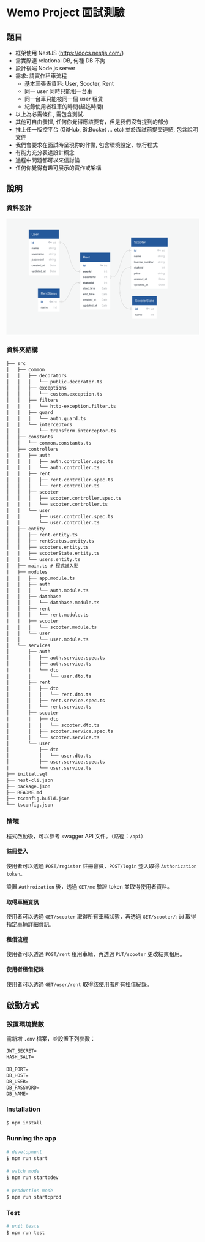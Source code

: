 # Wemo Project 面試測驗

## 題目

- 框架使用 NestJS (<https://docs.nestjs.com/>)
- 需實際連 relational DB, 何種 DB 不拘
- 設計後端 Node.js server
- 需求: 請實作租車流程
  - 基本三張表資料: User, Scooter, Rent
  - 同一 user 同時只能租一台車
  - 同一台車只能被同一個 user 租賃
  - 紀錄使用者租車的時間(起迄時間)
- 以上為必需條件, 需包含測試.
- 其他可自由發揮, 任何你覺得應該要有，但是我們沒有提到的部分
- 推上任一版控平台 (GitHub, BitBucket … etc) 並於面試前提交連結, 包含說明文件
- 我們會要求在面試時呈現你的作業, 包含環境設定、執行程式
- 有能力充分表達設計概念
- 過程中問題都可以來信討論
- 任何你覺得有趣可展示的實作或架構

## 說明

### 資料設計

![流程圖](/image/db.png)

### 資料夾結構

```
├── src
│   ├── common
│   │   ├── decorators
│   │   │   └── public.decorator.ts
│   │   ├── exceptions
│   │   │   └── custom.exception.ts
│   │   ├── filters
│   │   │   └── http-exception.filter.ts
│   │   ├── guard
│   │   │   └── auth.guard.ts
│   │   └── interceptors
│   │       └── transform.interceptor.ts
│   ├── constants
│   │   └── common.constants.ts
│   ├── controllers
│   │   ├── auth
│   │   │   ├── auth.controller.spec.ts
│   │   │   └── auth.controller.ts
│   │   ├── rent
│   │   │   ├── rent.controller.spec.ts
│   │   │   └── rent.controller.ts
│   │   ├── scooter
│   │   │   ├── scooter.controller.spec.ts
│   │   │   └── scooter.controller.ts
│   │   └── user
│   │       ├── user.controller.spec.ts
│   │       └── user.controller.ts
│   ├── entity
│   │   ├── rent.entity.ts
│   │   ├── rentStatus.entity.ts
│   │   ├── scooters.entity.ts
│   │   ├── scooterState.entity.ts
│   │   └── users.entity.ts
│   ├── main.ts # 程式進入點
│   ├── modules
│   │   ├── app.module.ts
│   │   ├── auth
│   │   │   └── auth.module.ts
│   │   ├── database
│   │   │   └── database.module.ts
│   │   ├── rent
│   │   │   └── rent.module.ts
│   │   ├── scooter
│   │   │   └── scooter.module.ts
│   │   └── user
│   │       └── user.module.ts
│   └── services
│       ├── auth
│       │   ├── auth.service.spec.ts
│       │   ├── auth.service.ts
│       │   └── dto
│       │       └── user.dto.ts
│       ├── rent
│       │   ├── dto
│       │   │   └── rent.dto.ts
│       │   ├── rent.service.spec.ts
│       │   └── rent.service.ts
│       ├── scooter
│       │   ├── dto
│       │   │   └── scooter.dto.ts
│       │   ├── scooter.service.spec.ts
│       │   └── scooter.service.ts
│       └── user
│           ├── dto
│           │   └── user.dto.ts
│           ├── user.service.spec.ts
│           └── user.service.ts
├── initial.sql
├── nest-cli.json
├── package.json
├── README.md
├── tsconfig.build.json
└── tsconfig.json
```

### 情境

程式啟動後，可以參考 swagger API 文件。（路徑：`/api`）

#### 註冊登入

使用者可以透過 `POST/register` 註冊會員，`POST/login` 登入取得 `Authorization token`。

設置 `Authroization` 後，透過 `GET/me` 驗證 token 並取得使用者資料。

#### 取得車輛資訊

使用者可以透過 `GET/scooter` 取得所有車輛狀態，再透過 `GET/scooter/:id` 取得指定車輛詳細資訊。

#### 租借流程

使用者可以透過 `POST/rent` 租用車輛，再透過 `PUT/scooter` 更改結束租用。

#### 使用者租借紀錄

使用者可以透過 `GET/user/rent` 取得該使用者所有租借紀錄。

## 啟動方式

### 設置環境變數

需新增 `.env` 檔案，並設置下列參數：

```
JWT_SECRET=
HASH_SALT=

DB_PORT=
DB_HOST=
DB_USER=
DB_PASSWORD=
DB_NAME=
```

### Installation

```bash
$ npm install
```

### Running the app

```bash
# development
$ npm run start

# watch mode
$ npm run start:dev

# production mode
$ npm run start:prod
```

### Test

```bash
# unit tests
$ npm run test
```
